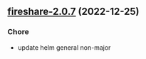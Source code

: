 

## [fireshare-2.0.7](https://github.com/truecharts/charts/compare/fireshare-2.0.6...fireshare-2.0.7) (2022-12-25)

### Chore

- update helm general non-major
  
  
